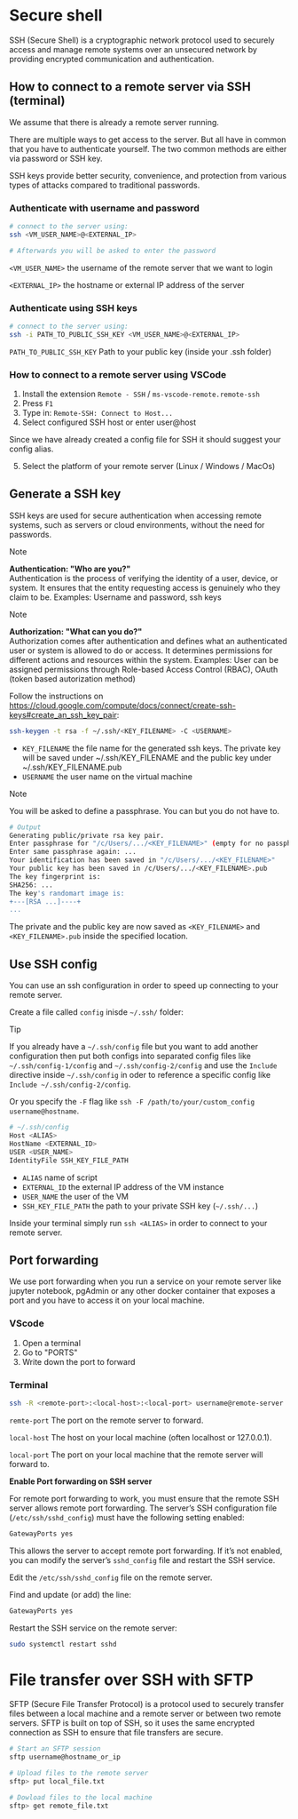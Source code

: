 # Secure shell

SSH (Secure Shell) is a cryptographic network protocol used to securely access and manage remote systems over an unsecured network by providing encrypted communication and authentication.

## How to connect to a remote server via SSH (terminal)

We assume that there is already a remote server running.

There are multiple ways to get access to the server. But all have in common that you have to authenticate yourself. The two common methods are either via password or SSH key.

SSH keys provide better security, convenience, and protection from various types of attacks compared to traditional passwords.

### Authenticate with username and password

```sh
# connect to the server using:
ssh <VM_USER_NAME>@<EXTERNAL_IP>

# Afterwards you will be asked to enter the password
```

`<VM_USER_NAME>` the username of the remote server that we want to login

`<EXTERNAL_IP>` the hostname or external IP address of the server

### Authenticate using SSH keys

```sh
# connect to the server using:
ssh -i PATH_TO_PUBLIC_SSH_KEY <VM_USER_NAME>@<EXTERNAL_IP>
```

`PATH_TO_PUBLIC_SSH_KEY` Path to your public key (inside your .ssh folder)

### How to connect to a remote server using VSCode

1. Install the extension `Remote - SSH` / `ms-vscode-remote.remote-ssh`
2. Press `F1`
3. Type in: `Remote-SSH: Connect to Host...`
4. Select configured SSH host or enter user@host

Since we have already created a config file for SSH it should suggest your config alias.

5. Select the platform of your remote server (Linux / Windows / MacOs)

## Generate a SSH key

SSH keys are used for secure authentication when accessing remote systems, such as servers or cloud environments, without the need for passwords.

> [!NOTE]  
> **Authentication: "Who are you?"**  
> Authentication is the process of verifying the identity of a user, device, or system. It ensures that the entity requesting access is genuinely who they claim to be.
> Examples: Username and password, ssh keys

> [!NOTE]  
>  **Authorization: "What can you do?"**  
> Authorization comes after authentication and defines what an authenticated user or system is allowed to do or access. It determines permissions for different actions and resources within the system.
> Examples: User can be assigned permissions through Role-based Access Control (RBAC), OAuth (token based autorization method)

Follow the instructions on https://cloud.google.com/compute/docs/connect/create-ssh-keys#create_an_ssh_key_pair:

```sh
ssh-keygen -t rsa -f ~/.ssh/<KEY_FILENAME> -C <USERNAME>
```

- `KEY_FILENAME` the file name for the generated ssh keys. The private key will be saved under ~/.ssh/KEY_FILENAME and the public key under ~/.ssh/KEY_FILENAME.pub
- `USERNAME` the user name on the virtual machine

> [!NOTE]
> You will be asked to define a passphrase. You can but you do not have to.

```sh
# Output
Generating public/private rsa key pair.
Enter passphrase for "/c/Users/.../<KEY_FILENAME>" (empty for no passphrase): ...
Enter same passphrase again: ...
Your identification has been saved in "/c/Users/.../<KEY_FILENAME>"
Your public key has been saved in /c/Users/.../<KEY_FILENAME>.pub
The key fingerprint is:
SHA256: ...
The key's randomart image is:
+---[RSA ...]----+
...
```

The private and the public key are now saved as `<KEY_FILENAME>` and `<KEY_FILENAME>.pub` inside the specified location.

## Use SSH config

You can use an ssh configuration in order to speed up connecting to your remote server.

Create a file called `config` inisde `~/.ssh/` folder:

> [!TIP]
>
> If you already have a `~/.ssh/config` file but you want to add another configuration then put both configs into separated config files like `~/.ssh/config-1/config` and `~/.ssh/config-2/config` and use the `Include` directive inside `~/.ssh/config` in oder to reference a specific config like `Include ~/.ssh/config-2/config`.

Or you specify the `-F` flag like `ssh -F /path/to/your/custom_config username@hostname`.

```bash
# ~/.ssh/config
Host <ALIAS>
HostName <EXTERNAL_ID>
USER <USER_NAME>
IdentityFile SSH_KEY_FILE_PATH
```

- `ALIAS` name of script
- `EXTERNAL_ID` the external IP address of the VM instance
- `USER_NAME` the user of the VM
- `SSH_KEY_FILE_PATH` the path to your private SSH key (`~/.ssh/...`)

Inside your terminal simply run `ssh <ALIAS>` in order to connect to your remote server.

## Port forwarding

We use port forwarding when you run a service on your remote server like jupyter notebook, pgAdmin or any other docker container that exposes a port and you have to access it on your local machine.

### VScode

1. Open a terminal
2. Go to "PORTS"
3. Write down the port to forward

### Terminal

```sh
ssh -R <remote-port>:<local-host>:<local-port> username@remote-server
```

`remte-port` The port on the remote server to forward.

`local-host` The host on your local machine (often localhost or 127.0.0.1).

`local-port` The port on your local machine that the remote server will forward to.

**Enable Port forwarding on SSH server**

For remote port forwarding to work, you must ensure that the remote SSH server allows remote port forwarding. The server’s SSH configuration file (`/etc/ssh/sshd_config`) must have the following setting enabled:

```bash
GatewayPorts yes
```

This allows the server to accept remote port forwarding. If it’s not enabled, you can modify the server’s `sshd_config` file and restart the SSH service.

Edit the `/etc/ssh/sshd_config` file on the remote server.

Find and update (or add) the line:

```bash
GatewayPorts yes
```

Restart the SSH service on the remote server:

```bash
sudo systemctl restart sshd
```

# File transfer over SSH with SFTP

SFTP (Secure File Transfer Protocol) is a protocol used to securely transfer files between a local machine and a remote server or between two remote servers. SFTP is built on top of SSH, so it uses the same encrypted connection as SSH to ensure that file transfers are secure.

```bash
# Start an SFTP session
sftp username@hostname_or_ip

# Upload files to the remote server
sftp> put local_file.txt

# Dowload files to the local machine
sftp> get remote_file.txt
```
